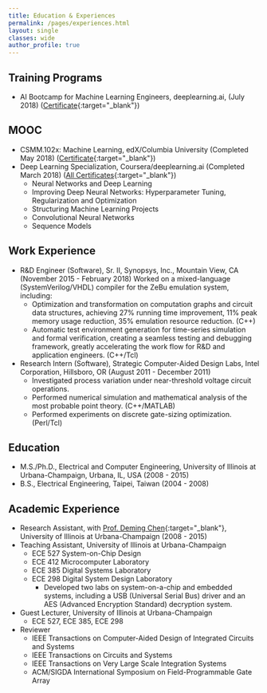 ```yaml
---
title: Education & Experiences
permalink: /pages/experiences.html
layout: single
classes: wide
author_profile: true
---
```


## Training Programs
- AI Bootcamp for Machine Learning Engineers, deeplearning.ai, (July 2018) ([Certificate](/assets/images/certificates/AI_MLE.jpg){:target="_blank"})

## MOOC
- CSMM.102x: Machine Learning, edX/Columbia University (Completed May 2018) ([Certificate](https://courses.edx.org/certificates/f3fa5973d38f4ea792a6106cf46de430){:target="_blank"})
- Deep Learning Specialization, Coursera/deeplearning.ai (Completed March 2018) ([All Certificates](https://www.coursera.org/account/accomplishments/specialization/EGQ8ZXRUN87M){:target="_blank"})
    - Neural Networks and Deep Learning
    - Improving Deep Neural Networks: Hyperparameter Tuning, Regularization and Optimization
    - Structuring Machine Learning Projects
    - Convolutional Neural Networks
    - Sequence Models

## Work Experience
- R&D Engineer (Software), Sr. II, Synopsys, Inc., Mountain View, CA (November 2015 - February 2018)
    Worked on a mixed-language (SystemVerilog/VHDL) compiler for the ZeBu emulation system, including: 
    - Optimization and transformation on computation graphs and circuit data structures, achieving 27% running time improvement, 11% peak memory usage reduction, 35% emulation resource reduction. (C++)
    - Automatic test environment generation for time-series simulation and formal verification, creating a seamless testing and debugging framework, greatly accelerating the work flow for R&D and application engineers. (C++/Tcl)
- Research Intern (Software), Strategic Computer-Aided Design Labs, Intel Corporation, Hillsboro, OR (August 2011 - December 2011)
    - Investigated process variation under near-threshold voltage circuit operations.
    - Performed numerical simulation and mathematical analysis of the most probable point theory. (C++/MATLAB)
    - Performed experiments on discrete gate-sizing optimization. (Perl/Tcl)

## Education
- M.S./Ph.D., Electrical and Computer Engineering, University of Illinois at Urbana-Champaign, Urbana, IL, USA (2008 - 2015)
- B.S., Electrical Engineering, Taipei, Taiwan (2004 - 2008)

## Academic Experience
- Research Assistant, with [Prof. Deming Chen](http://dchen.ece.illinois.edu/){:target="_blank"}, University of Illinois at Urbana-Champaign (2008 - 2015)
- Teaching Assistant, University of Illinois at Urbana-Champaign
    - ECE 527 System-on-Chip Design
    - ECE 412 Microcomputer Laboratory
    - ECE 385 Digital Systems Laboratory
    - ECE 298 Digital System Design Laboratory
        - Developed two labs on system-on-a-chip and embedded systems, including a USB (Universal Serial Bus) driver and an AES (Advanced Encryption Standard) decryption system.
- Guest Lecturer, University of Illinois at Urbana-Champaign
    - ECE 527, ECE 385, ECE 298
- Reviewer
    - IEEE Transactions on Computer-Aided Design of Integrated Circuits and Systems
    - IEEE Transactions on Circuits and Systems
    - IEEE Transactions on Very Large Scale Integration Systems
    - ACM/SIGDA International Symposium on Field-Programmable Gate Array